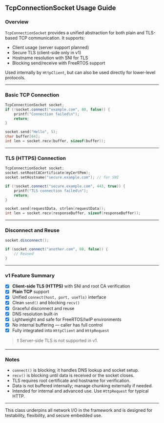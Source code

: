## TcpConnectionSocket Usage Guide

### Overview

`TcpConnectionSocket` provides a unified abstraction for both plain and TLS-based TCP communication. It supports:

- Client usage (server support planned)
- Secure TLS (client-side only in v1)
- Hostname resolution with SNI for TLS
- Blocking send/receive with FreeRTOS support

Used internally by `HttpClient`, but can also be used directly for lower-level protocols.

---

### Basic TCP Connection

```cpp
TcpConnectionSocket socket;
if (!socket.connect("example.com", 80, false)) {
    printf("Connection failed\n");
    return;
}

socket.send("Hello", 5);
char buffer[64];
int len = socket.recv(buffer, sizeof(buffer));
```

---

### TLS (HTTPS) Connection

```cpp
TcpConnectionSocket socket;
socket.setRootCACertificate(myCertPem);
socket.setHostname("secure.example.com"); // for SNI

if (!socket.connect("secure.example.com", 443, true)) {
    printf("TLS connection failed\n");
    return;
}

socket.send(requestData, strlen(requestData));
int len = socket.recv(responseBuffer, sizeof(responseBuffer));
```

---

### Disconnect and Reuse

```cpp
socket.disconnect();

if (socket.connect("another.com", 80, false)) {
    // Reused
}
```

---

### v1 Feature Summary

- [x] **Client-side TLS (HTTPS)** with SNI and root CA verification
- [x] **Plain TCP** support
- [x] Unified `connect(host, port, useTls)` interface
- [x] Clean `send()` and blocking `recv()`
- [x] Graceful disconnect and reuse
- [x] DNS resolution built-in
- [x] Lightweight and safe for FreeRTOS/lwIP environments
- [x] No internal buffering — caller has full control
- [x] Fully integrated into `HttpClient` and `HttpRequest`

> ❗ Server-side TLS is not supported in v1.

---

### Notes

- `connect()` is blocking; it handles DNS lookup and socket setup.
- `recv()` is blocking until data is received or the socket closes.
- TLS requires root certificate and hostname for verification.
- Data is not buffered internally; manage chunking externally if needed.
- Intended for internal and advanced use. Use `HttpRequest` for typical HTTP.

---

This class underpins all network I/O in the framework and is designed for testability, flexibility, and secure embedded use.

